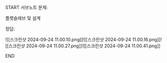 START
서브노트
문제:

플랫슬래브 및 설계 

정답:


![[스크린샷 2024-09-24 11.00.10.png]]![[스크린샷 2024-09-24 11.00.16.png]]![[스크린샷 2024-09-24 11.00.27.png]]![[스크린샷 2024-09-24 11.00.41.png]]
<!--ID: 1727688301231-->
END